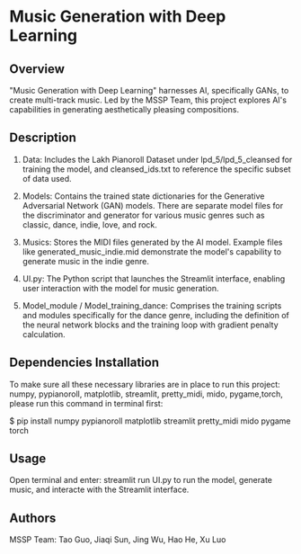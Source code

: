 # Music Generation with Deep Learning
## Overview
"Music Generation with Deep Learning" harnesses AI, specifically GANs, to create multi-track music. Led by the MSSP Team, this project explores AI's capabilities in generating aesthetically pleasing compositions.

## Description
1. Data: Includes the Lakh Pianoroll Dataset under lpd_5/lpd_5_cleansed for training the model, and cleansed_ids.txt to reference the specific subset of data used.

2. Models: Contains the trained state dictionaries for the Generative Adversarial Network (GAN) models. There are separate model files for the discriminator and generator for various music genres such as classic, dance, indie, love, and rock.

3. Musics: Stores the MIDI files generated by the AI model. Example files like generated_music_indie.mid demonstrate the model's capability to generate music in the indie genre.

4. UI.py: The Python script that launches the Streamlit interface, enabling user interaction with the model for music generation.

5. Model_module / Model_training_dance: Comprises the training scripts and modules specifically for the dance genre, including the definition of the neural network blocks and the training loop with gradient penalty calculation.

## Dependencies Installation
To make sure all these necessary libraries are in place to run this project: numpy, pypianoroll, matplotlib, streamlit, pretty_midi, mido, pygame,torch, please run this command in terminal first:

$ pip install numpy pypianoroll matplotlib streamlit pretty_midi mido pygame torch

## Usage
Open terminal and enter: streamlit run UI.py to run the model, generate music, and interacte with the Streamlit interface.

## Authors
MSSP Team: Tao Guo, Jiaqi Sun, Jing Wu, Hao He, Xu Luo
